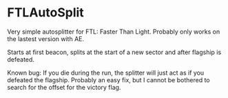 # FTLAutoSplit
Very simple autosplitter for FTL: Faster Than Light. Probably only works on the lastest version with AE.

Starts at first beacon, splits at the start of a new sector and after flagship is defeated.

Known bug: If you die during the run, the splitter will just act as if you defeated the flagship. Probably an easy fix, but I cannot be bothered to search for the offset for the victory flag.
